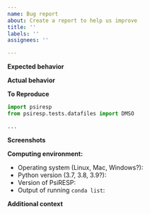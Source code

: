 ```yaml
---
name: Bug report
about: Create a report to help us improve
title: ''
labels: ''
assignees: ''

---
```


**Expected behavior**
<!-- A clear and concise description of what you expected to happen, what outputs you expected to get, etc. -->

**Actual behavior**
<!-- A clear and concise description of what actually happened: if the output is different to what you expected, or you got an error, and what the error message was. -->

**To Reproduce**
<!-- Steps to reproduce the behavior. Please include all code you used, and if possible, the files you used for the molecules and/or job. For best results, try using the example files provided in the tests. -->

```python
import psiresp
from psiresp.tests.datafiles import DMSO

...
```

**Screenshots**
<!-- If applicable, add screenshots to help explain your problem. -->

**Computing environment:**
 - Operating system (Linux, Mac, Windows?): 
 - Python version (3.7, 3.8, 3.9?):
 - Version of PsiRESP:
 - Output of running `conda list`:

**Additional context**
<!-- Add any other context about the problem here. -->
